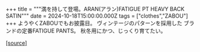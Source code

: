 +++
title = """満を持して登場。ARAN(アラン)FATIGUE PT HEAVY BACK SATIN"""
date = 2024-10-18T15:00:00.000Z
tags = ["clothes","ZABOU"]
+++
ようやくZABOUでもお披露目。 ヴィンテージのパターンを採用した ブランドの定番FATIGUE PANTS。 秋冬用にかつ、じっくり育てたい。

[[source]](https://zabou.org/2024/10/19/310338/)
